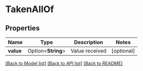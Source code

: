 # TakenAllOf

## Properties

Name | Type | Description | Notes
------------ | ------------- | ------------- | -------------
**value** | Option<**String**> | Value received | [optional]

[[Back to Model list]](../README.md#documentation-for-models) [[Back to API list]](../README.md#documentation-for-api-endpoints) [[Back to README]](../README.md)


